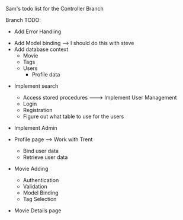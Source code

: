 ﻿Sam's todo list for the Controller Branch

Branch TODO:

- Add Error Handling
+ Add Model binding --> I should do this with steve
+ Add database context
	+ Movie
	+ Tags
	- Users
		- Profile data
- Implement search
	- Access stored procedures
---> Implement User Management
	- Login
	- Registration
	- Figure out what table to use for the users
- Implement Admin
- Profile page --> Work with Trent
	- Bind user data
	- Retrieve user data

- Movie Adding
	- Authentication
	- Validation
	- Model Binding
	- Tag Selection
- Movie Details page



